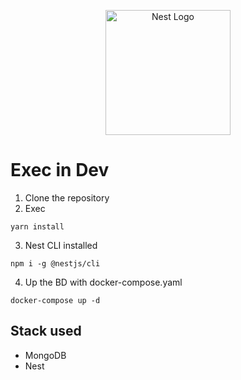 <p align="center">
  <a href="http://nestjs.com/" target="blank"><img src="https://nestjs.com/img/logo-small.svg" width="200" alt="Nest Logo" /></a>
</p>

# Exec in Dev
1. Clone the repository
2. Exec
```
yarn install
```
3. Nest CLI installed
```
npm i -g @nestjs/cli
```

4. Up the BD with docker-compose.yaml
```
docker-compose up -d
```

## Stack used
* MongoDB
* Nest
